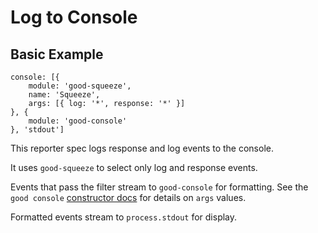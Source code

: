 # Log to Console

## Basic Example

```
console: [{
    module: 'good-squeeze',
    name: 'Squeeze',
    args: [{ log: '*', response: '*' }]
}, {
    module: 'good-console'
}, 'stdout']
```

This reporter spec logs response and log events to the console.

It uses `good-squeeze` to select only log and response events.

Events that pass the filter stream to `good-console` for formatting. See the `good console` [constructor docs](https://github.com/hapijs/good-console#new-goodconsoleconfig) for details on `args` values.

Formatted events stream to `process.stdout` for display.